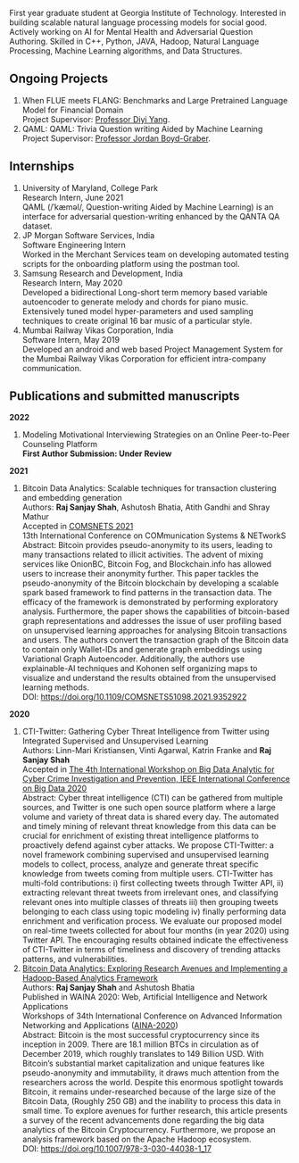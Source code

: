 First year graduate student at Georgia Institute of Technology. Interested in building scalable natural language processing models for social good. Actively working on AI for Mental Health and Adversarial Question Authoring. Skilled in C++, Python, JAVA, Hadoop, Natural Language Processing, Machine Learning algorithms, and Data Structures.

## Ongoing Projects
1. When FLUE meets FLANG: Benchmarks and Large Pretrained Language Model for Financial Domain\
Project Supervisor: [Professor Diyi Yang](https://faculty.cc.gatech.edu/~dyang888/).
2. QAML: QAML: Trivia Question writing Aided by Machine Learning\
Project Supervisor: [Professor Jordan Boyd-Graber](http://users.umiacs.umd.edu/~jbg/).


## Internships
1. University of Maryland, College Park\
    Research Intern, June 2021\
    QAML (/ˈkæməl/, Question-writing Aided by Machine Learning) is an interface for adversarial question-writing enhanced by the QANTA QA dataset.
2. JP Morgan Software Services, India\
Software Engineering Intern\
Worked in the Merchant Services team on developing automated testing scripts for the onboarding platform using the postman tool.
3. Samsung Research and Development, India\
Research Intern, May 2020\
Developed a bidirectional Long-short term memory based variable autoencoder to generate melody and chords for piano music. Extensively tuned model hyper-parameters and used sampling techniques to create original 16 bar music of a particular style.
4. Mumbai Railway Vikas Corporation, India\
Software Intern, May 2019\
Developed an android and web based Project Management System for the Mumbai Railway Vikas Corporation for efficient intra-company communication.

## Publications and submitted manuscripts
**2022**
1. Modeling Motivational Interviewing Strategies on an Online Peer-to-Peer Counseling Platform\
**First Author Submission: Under Review**

**2021**
1. Bitcoin Data Analytics: Scalable techniques for transaction clustering and embedding generation\
Authors: **Raj Sanjay Shah**, Ashutosh Bhatia, Atith Gandhi and Shray Mathur\
Accepted in [COMSNETS 2021](https://www.comsnets.org/)\
13th International Conference on COMmunication Systems & NETworkS\
Abstract: Bitcoin provides pseudo-anonymity to its users, leading to many transactions related to illicit activities. The advent of mixing services like OnionBC, Bitcoin Fog, and Blockchain.info has allowed users to increase their anonymity further. This paper tackles the pseudo-anonymity of the Bitcoin blockchain by developing a scalable spark based framework to find patterns in the transaction data. The efficacy of the framework is demonstrated by performing exploratory analysis. Furthermore, the paper shows the capabilities of bitcoin-based graph representations and addresses the issue of user profiling based on unsupervised learning approaches for analysing Bitcoin transactions and users. The authors convert the transaction graph of the Bitcoin data to contain only Wallet-IDs and generate graph embeddings using Variational Graph Autoencoder. Additionally, the authors use explainable-AI techniques and Kohonen self organizing maps to visualize and understand the results obtained from the unsupervised learning methods.\
DOI: https://doi.org/10.1109/COMSNETS51098.2021.9352922

**2020**
1. CTI-Twitter: Gathering Cyber Threat Intelligence from Twitter using Integrated Supervised and Unsupervised Learning\
Authors: Linn-Mari Kristiansen, Vinti Agarwal, Katrin Franke and **Raj Sanjay Shah**\
Accepted in [The 4th International Workshop on Big Data Analytic for Cyber Crime Investigation and Prevention, IEEE International Conference on Big Data 2020](https://folk.ntnu.no/andriis/bdaccip2020/)\
Abstract: Cyber threat intelligence (CTI) can be gathered from multiple sources, and Twitter is one such open source platform where a large volume and variety of threat data is shared every day. The automated and timely mining of relevant threat knowledge from this data can be crucial for enrichment of existing threat intelligence platforms to proactively defend against cyber attacks. We propose CTI-Twitter: a novel framework combining supervised and unsupervised learning models to collect, process, analyze and generate threat specific knowledge from tweets coming from multiple users. CTI-Twitter has multi-fold contributions: i) first collecting tweets through Twitter API, ii) extracting relevant threat tweets from irrelevant ones, and classifying relevant ones into multiple classes of threats iii) then grouping tweets belonging to each class using topic modeling iv) finally performing data enrichment and verification process. We evaluate our proposed model on real-time tweets collected for about four months (in year 2020) using Twitter API. The encouraging results obtained indicate the effectiveness of CTI-Twitter in terms of timeliness and discovery of trending attacks patterns, and vulnerabilities.
2. [Bitcoin Data Analytics: Exploring Research Avenues and Implementing a Hadoop-Based Analytics Framework](https://doi.org/10.1007/978-3-030-44038-1_17)\
Authors: **Raj Sanjay Shah** and Ashutosh Bhatia\
Published in WAINA 2020: Web, Artificial Intelligence and Network Applications\
Workshops of 34th International Conference on Advanced Information Networking and Applications ([AINA-2020](http://voyager.ce.fit.ac.jp/conf/aina/2020/))\
Abstract: Bitcoin is the most successful cryptocurrency since its inception in 2009. There are 18.1 million BTCs in circulation as of December 2019, which roughly translates to 149 Billion USD. With Bitcoin’s substantial market capitalization and unique features like pseudo-anonymity and immutability, it draws much attention from the researchers across the world. Despite this enormous spotlight towards Bitcoin, it remains under-researched because of the large size of the Bitcoin Data, (Roughly 250 GB) and the inability to process this data in small time. To explore avenues for further research, this article presents a survey of the recent advancements done regarding the big data analytics of the Bitcoin Cryptocurrency. Furthermore, we propose an analysis framework based on the Apache Hadoop ecosystem.\
DOI: https://doi.org/10.1007/978-3-030-44038-1_17


